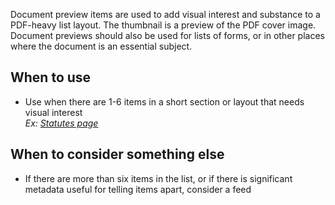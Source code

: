 Document preview items are used to add visual interest and substance to a PDF-heavy list layout. The thumbnail is a preview of the PDF cover image. Document previews should also be used for lists of forms, or in other places where the document is an essential subject.

## When to use
- Use when there are 1-6 items in a short section or layout that needs visual interest <br> _Ex: [Statutes page]( https://www.fec.gov/data/legal/statutes/)_

## When to consider something else
- If there are more than six items in the list, or if there is significant metadata useful for telling items apart, consider a feed
